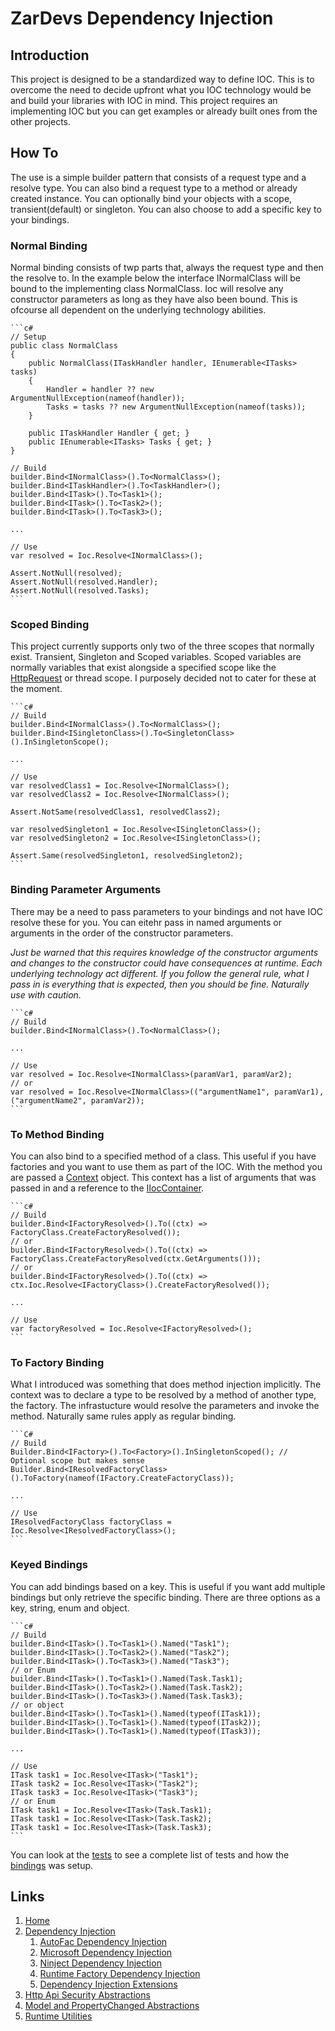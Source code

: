 # ZarDevs Dependency Injection

## Introduction

This project is designed to be a standardized way to define IOC. This is to overcome the need to decide upfront what you IOC technology would be and build your libraries with IOC in mind. This project requires an implementing IOC but you can get examples or already built ones from the other projects.

## How To

The use is a simple builder pattern that consists of a request type and a resolve type. You can also bind a request type to a method or already created instance. You can optionally bind your objects with a scope, transient(default) or singleton. You can also choose to add a specific key to your bindings.

### Normal Binding

Normal binding consists of twp parts that, always the request type and then the resolve to. In the example below the interface INormalClass will be bound to the implementing class NormalClass. Ioc will resolve any constructor parameters as long as they have also been bound. This is ofcourse all dependent on the underlying technology abilities.

    ```c#
    // Setup
    public class NormalClass
    {
        public NormalClass(ITaskHandler handler, IEnumerable<ITasks> tasks)
        {
            Handler = handler ?? new ArgumentNullException(nameof(handler));
            Tasks = tasks ?? new ArgumentNullException(nameof(tasks));
        }

        public ITaskHandler Handler { get; }
        public IEnumerable<ITasks> Tasks { get; }
    }

    // Build
    builder.Bind<INormalClass>().To<NormalClass>();
    builder.Bind<ITaskHandler>().To<TaskHandler>();
    builder.Bind<ITask>().To<Task1>();
    builder.Bind<ITask>().To<Task2>();
    builder.Bind<ITask>().To<Task3>();

    ...

    // Use
    var resolved = Ioc.Resolve<INormalClass>();

    Assert.NotNull(resolved);
    Assert.NotNull(resolved.Handler);
    Assert.NotNull(resolved.Tasks);
    ```

### Scoped Binding

This project currently supports only two of the three scopes that normally exist. Transient, Singleton and Scoped variables. Scoped variables are normally variables that exist alongside a specified scope like the [HttpRequest](https://docs.microsoft.com/en-us/dotnet/api/microsoft.aspnetcore.http.httprequest?view=aspnetcore-5.0) or thread scope. I purposely decided not to cater for these at the moment.

    ```c#
    // Build
    builder.Bind<INormalClass>().To<NormalClass>();
    builder.Bind<ISingletonClass>().To<SingletonClass>().InSingletonScope();

    ...

    // Use
    var resolvedClass1 = Ioc.Resolve<INormalClass>();
    var resolvedClass2 = Ioc.Resolve<INormalClass>();

    Assert.NotSame(resolvedClass1, resolvedClass2);

    var resolvedSingleton1 = Ioc.Resolve<ISingletonClass>();
    var resolvedSingleton2 = Ioc.Resolve<ISingletonClass>();

    Assert.Same(resolvedSingleton1, resolvedSingleton2);
    ```

### Binding Parameter Arguments

There may be a need to pass parameters to your bindings and not have IOC resolve these for you. You can eitehr pass in named arguments or arguments in the order of the constructor parameters.

_Just be warned that this requires knowledge of the constructor arguments and changes to the constructor could have consequences at runtime. Each underlying technology act different. If you follow the general rule, what I pass in is everything that is expected, then you should be fine. Naturally use with caution._

    ```c#
    // Build
    builder.Bind<INormalClass>().To<NormalClass>();

    ...

    // Use
    var resolved = Ioc.Resolve<INormalClass>(paramVar1, paramVar2);
    // or
    var resolved = Ioc.Resolve<INormalClass>(("argumentName1", paramVar1), ("argumentName2", paramVar2));
    ```

### To Method Binding

You can also bind to a specified method of a class. This useful if you have factories and you want to use them as part of the IOC. With the method you are passed a [Context](./DependencyBuilderContext.cs) object. This context has a list of arguments that was passed in and a reference to the [IIocContainer](./IIocContainer.cs).

    ```c#
    // Build
    builder.Bind<IFactoryResolved>().To((ctx) => FactoryClass.CreateFactoryResolved());
    // or
    builder.Bind<IFactoryResolved>().To((ctx) => FactoryClass.CreateFactoryResolved(ctx.GetArguments()));
    // or
    builder.Bind<IFactoryResolved>().To((ctx) => ctx.Ioc.Resolve<IFactoryClass>().CreateFactoryResolved());

    ...

    // Use
    var factoryResolved = Ioc.Resolve<IFactoryResolved>();
    ```

### To Factory Binding

What I introduced was something that does method injection implicitly. The context was to declare a type to be resolved by a method of another type, the factory. The infrastucture would resolve the parameters and invoke the method. Naturally same rules apply as regular binding.

    ```C#
    // Build
    Builder.Bind<IFactory>().To<Factory>().InSingletonScoped(); // Optional scope but makes sense
    Builder.Bind<IResolvedFactoryClass>().ToFactory(nameof(IFactory.CreateFactoryClass));

    ...

    // Use
    IResolvedFactoryClass factoryClass = Ioc.Resolve<IResolvedFactoryClass>();
    ```

### Keyed Bindings

You can add bindings based on a key. This is useful if you want add multiple bindings but only retrieve the specific binding. There are three options as a key, string, enum and object.

    ```c#
    // Build
    builder.Bind<ITask>().To<Task1>().Named("Task1");
    builder.Bind<ITask>().To<Task2>().Named("Task2");
    builder.Bind<ITask>().To<Task3>().Named("Task3");
    // or Enum
    builder.Bind<ITask>().To<Task1>().Named(Task.Task1);
    builder.Bind<ITask>().To<Task2>().Named(Task.Task2);
    builder.Bind<ITask>().To<Task3>().Named(Task.Task3);
    // or object
    builder.Bind<ITask>().To<Task1>().Named(typeof(ITask1));
    builder.Bind<ITask>().To<Task1>().Named(typeof(ITask2));
    builder.Bind<ITask>().To<Task1>().Named(typeof(ITask3));

    ...

    // Use
    ITask task1 = Ioc.Resolve<ITask>("Task1");
    ITask task2 = Ioc.Resolve<ITask>("Task2");
    ITask task3 = Ioc.Resolve<ITask>("Task3");
    // or Enum
    ITask task1 = Ioc.Resolve<ITask>(Task.Task1);
    ITask task1 = Ioc.Resolve<ITask>(Task.Task2);
    ITask task1 = Ioc.Resolve<ITask>(Task.Task3);
    ```

You can look at the [tests](../../tests/) to see a complete list of tests and how the [bindings](../../tests/ZarDevs.DependencyInjection.Tests/bindings.cs) was setup.

## Links

1. [Home](../../../README.md)
1. [Dependency Injection](../../README.md)
    1. [AutoFac Dependency Injection](../ZarDevs.DependencyInjection.AutoFac/README.md)
    1. [Microsoft Dependency Injection](../ZarDevs.DependencyInjection.Microsoft/README.md)
    1. [Ninject Dependency Injection](../ZarDevs.DependencyInjection.Ninject/README.md)
    1. [Runtime Factory Dependency Injection](../ZarDevs.DependencyInjection.RuntimeFactory/README.md)
    1. [Dependency Injection Extensions](../ZarDevs.DependencyInjection.Extensions/README.md)
1. [Http Api Security Abstractions](../../../Http/README.md)
1. [Model and PropertyChanged Abstractions](../../../Models/README.md)
1. [Runtime Utilities](../../../Runtime/README.md)

